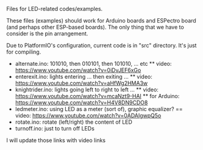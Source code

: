 Files for LED-related codes/examples.

These files (examples) should work for Arduino boards and
ESPectro board (and perhaps other ESP-based boards).
The only thing that we have to consider is the pin arrangement.

Due to PlatformIO's configuration, current code is in "src" directory.
It's just for compiling. 

* alternate.ino: 101010, then 010101, then 101010, ... etc
** video: https://www.youtube.com/watch?v=0iDvJEF6xGo
* enterexit.ino: lights entering ... then exiting ...
** video: https://www.youtube.com/watch?v=aHfWg2HMA3w
* knightrider.ino: lights going left to right to left ...
** video: https://www.youtube.com/watch?v=mcaNzt9-HAI
** for Arduino: https://www.youtube.com/watch?v=H4V8DN9CDO8
* ledmeter.ino: using LED as a meter (sort of), graphic equalizer?
== video: https://www.youtube.com/watch?v=0ADAIgwpQ5o
* rotate.ino: rotate (left/right) the content of LED 
* turnoff.ino: just to turn off LEDs

I will update those links with video links
